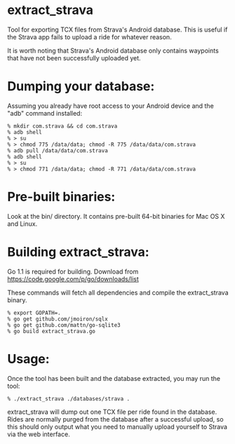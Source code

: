 extract_strava
==============

Tool for exporting TCX files from Strava's Android database. This is useful if the Strava app fails to upload a ride for whatever reason.

It is worth noting that Strava's Android database only contains waypoints that have not been successfully uploaded yet.

Dumping your database:
======================
Assuming you already have root access to your Android device and the "adb" command installed:

    % mkdir com.strava && cd com.strava
    % adb shell
    % > su
    % > chmod 775 /data/data; chmod -R 775 /data/data/com.strava
    % adb pull /data/data/com.strava
    % adb shell
    % > su
    % > chmod 771 /data/data; chmod -R 771 /data/data/com.strava


Pre-built binaries:
===================

Look at the bin/ directory. It contains pre-built 64-bit binaries for Mac OS X and Linux.


Building extract_strava:
========================

Go 1.1 is required for building. Download from https://code.google.com/p/go/downloads/list

These commands will fetch all dependencies and compile the extract_strava binary.

    % export GOPATH=.
    % go get github.com/jmoiron/sqlx
    % go get github.com/mattn/go-sqlite3
    % go build extract_strava.go


Usage:
======

Once the tool has been built and the database extracted, you may run the tool:

    % ./extract_strava ./databases/strava .

extract_strava will dump out one TCX file per ride found in the database. Rides are normally purged from the database after a successful upload, so this should only output what you need to manually upload yourself to Strava via the web interface.



